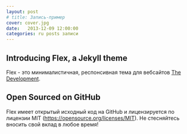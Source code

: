 ```yaml
---
layout: post
# title: Запись-пример
cover: cover.jpg
date:   2013-12-09 12:00:00
categories: ru posts записи
---
```


## Introducing Flex, a Jekyll theme

Flex - это минималистичная, респонсивная тема для вебсайтов [The Development](https://jekyllthemes.io/theme/flex).

## Open Sourced on GitHub

Flex имеет открытый исходный код на GitHub и лицензируется по лицензии MIT (https://opensource.org/licenses/MIT). Не стесняйтесь вносить свой вклад в любое время!
